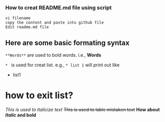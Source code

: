 ### How to creat README.md file using script 

```
vi filename
copy the content and paste into github file
Edit readme.md file

````
## Here are some basic formating syntax

`**Words**` are used to bold words. i.e., **Words**

`* ` is used for creat list. e.g., `* list 1` will print out like
* list1

# how to exit list?
*This is used to italicize text* 
~~This is used to lable mistaken text~~
**How about *Italic* and bold**
